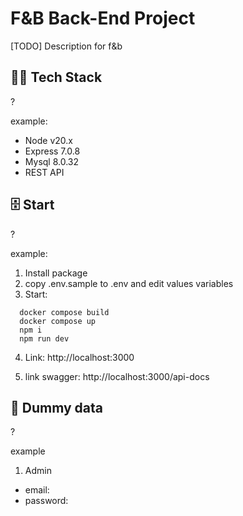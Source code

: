 # F&B Back-End Project

[TODO] Description for f&b 

## 🧑‍💻 Tech Stack
?

example:
- Node v20.x 
- Express 7.0.8
- Mysql 8.0.32
- REST API

## 🗄 Start
?

example:
1. Install package
2. copy .env.sample to .env and edit values variables
3. Start:

```
  docker compose build
  docker compose up
  npm i
  npm run dev
```

4. Link: http://localhost:3000

5. link swagger: http://localhost:3000/api-docs

## 📁 Dummy data
?

example
1. Admin

- email: 
- password: 

